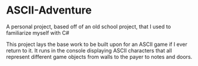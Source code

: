 # ASCII-Adventure
A personal project, based off of an old school project, that I used to familiarize myself with C#

This project lays the base work to be built upon for an ASCII game if I ever return to it. It runs in the console displaying ASCII characters that all represent different game objects from walls to the payer to notes and doors.
